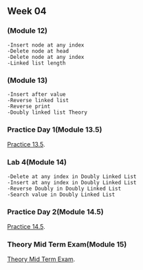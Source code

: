 ## Week 04

### (Module 12)
```
-Insert node at any index
-Delete node at head
-Delete node at any index
-Linked list length
```

### (Module 13)
```
-Insert after value
-Reverse linked list
-Reverse print
-Doubly linked list Theory
```

### Practice Day 1(Module 13.5)
[Practice 13.5](https://docs.google.com/document/d/1rDVvCyg-uxr4LiElXq9sXLuzq2cyjJ_kroYK76ns3BU/edit).


### Lab 4(Module 14)
```
-Delete at any index in Doubly Linked List
-Insert at any index in Doubly Linked List
-Reverse Doubly in Doubly Linked List
-Search value in Doubly Linked List
```

### Practice Day 2(Module 14.5)
[Practice 14.5](https://docs.google.com/document/d/15HTwpuTs5hjuwKChOs2aOB8P9khBd4V8qOQpuKv3gEo/edit).


### Theory Mid Term Exam(Module 15)
[Theory Mid Term Exam](https://docs.google.com/document/d/1r6fqBXX8XZjWs-Pmklxnt-HOqVCyKELaCG5LvDAYQtg/edit).